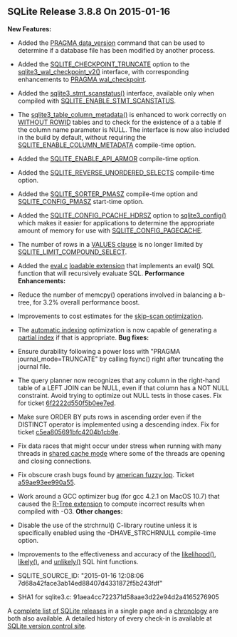 ## SQLite Release 3\.8\.8 On 2015\-01\-16

**New Features:**
- Added the [PRAGMA data\_version](../pragma.html#pragma_data_version) command that can be used to determine if
 a database file has been modified by another process.
- Added the [SQLITE\_CHECKPOINT\_TRUNCATE](../c3ref/c_checkpoint_full.html) option to the
 [sqlite3\_wal\_checkpoint\_v2()](../c3ref/wal_checkpoint_v2.html) interface, with corresponding enhancements
 to [PRAGMA wal\_checkpoint](../pragma.html#pragma_wal_checkpoint).
- Added the [sqlite3\_stmt\_scanstatus()](../c3ref/stmt_scanstatus.html) interface, available only when
 compiled with [SQLITE\_ENABLE\_STMT\_SCANSTATUS](../compile.html#enable_stmt_scanstatus).
- The [sqlite3\_table\_column\_metadata()](../c3ref/table_column_metadata.html) is enhanced to work correctly on
 [WITHOUT ROWID](../withoutrowid.html) tables and to check for the existence of a
 a table if the column name parameter is NULL. The interface is now
 also included in the build by default, without requiring
 the [SQLITE\_ENABLE\_COLUMN\_METADATA](../compile.html#enable_column_metadata) compile\-time option.
- Added the [SQLITE\_ENABLE\_API\_ARMOR](../compile.html#enable_api_armor) compile\-time option.
- Added the [SQLITE\_REVERSE\_UNORDERED\_SELECTS](../compile.html#reverse_unordered_selects) compile\-time option.
- Added the [SQLITE\_SORTER\_PMASZ](../compile.html#sorter_pmasz) compile\-time option and [SQLITE\_CONFIG\_PMASZ](../c3ref/c_config_covering_index_scan.html#sqliteconfigpmasz)
 start\-time option.
- Added the [SQLITE\_CONFIG\_PCACHE\_HDRSZ](../c3ref/c_config_covering_index_scan.html#sqliteconfigpcachehdrsz) option to [sqlite3\_config()](../c3ref/config.html)
 which makes it easier for applications to determine the appropriate
 amount of memory for use with [SQLITE\_CONFIG\_PAGECACHE](../c3ref/c_config_covering_index_scan.html#sqliteconfigpagecache).
- The number of rows in a [VALUES clause](../lang_select.html#values) is no longer limited by
 [SQLITE\_LIMIT\_COMPOUND\_SELECT](../c3ref/c_limit_attached.html#sqlitelimitcompoundselect).
- Added the [eval.c](https://www.sqlite.org/src/artifact/f971962e92ebb8b0)
[loadable extension](../loadext.html) that implements an eval() SQL function that will recursively
 evaluate SQL.
**Performance Enhancements:**
- Reduce the number of memcpy() operations involved in balancing a b\-tree,
 for 3\.2% overall performance boost.
- Improvements to cost estimates for the [skip\-scan optimization](../optoverview.html#skipscan).
- The [automatic indexing](../optoverview.html#autoindex) optimization is now capable of generating
 a [partial index](../partialindex.html) if that is appropriate.
**Bug fixes:**
- Ensure durability following a power loss with
 "PRAGMA journal\_mode\=TRUNCATE" by calling fsync() right after truncating
 the journal file.
- The query planner now recognizes that any column in the right\-hand
 table of a LEFT JOIN can be NULL, even if that column has a NOT NULL
 constraint. Avoid trying to optimize out NULL tests in those cases.
 Fix for ticket
 [6f2222d550f5b0ee7ed](https://www.sqlite.org/src/info/6f2222d550f5b0ee7ed).
- Make sure ORDER BY puts rows in ascending order even if the DISTINCT
 operator is implemented using a descending index. Fix for ticket
 [c5ea805691bfc4204b1cb9e](https://www.sqlite.org/src/info/c5ea805691bfc4204b1cb9e).
- Fix data races that might occur under stress when running with many threads
 in [shared cache mode](../sharedcache.html) where some of the threads are opening and
 closing connections.
- Fix obscure crash bugs found by
 [american fuzzy lop](http://lcamtuf.coredump.cx/afl/). Ticket
 [a59ae93ee990a55](https://www.sqlite.org/src/info/a59ae93ee990a55).
- Work around a GCC optimizer bug (for gcc 4\.2\.1 on MacOS 10\.7\) that caused the
 [R\-Tree extension](../rtree.html) to compute incorrect results when compiled with \-O3\.
**Other changes:**
- Disable the use of the strchrnul() C\-library routine unless it is
 specifically enabled using the \-DHAVE\_STRCHRNULL compile\-time option.
- Improvements to the effectiveness and accuracy of the
 [likelihood()](../lang_corefunc.html#likelihood), [likely()](../lang_corefunc.html#likely), and [unlikely()](../lang_corefunc.html#unlikely) SQL hint functions.

- SQLITE\_SOURCE\_ID: "2015\-01\-16 12:08:06 7d68a42face3ab14ed88407d4331872f5b243fdf"
- SHA1 for sqlite3\.c: 91aea4cc722371d58aae3d22e94d2a4165276905





A [complete list of SQLite releases](../changes.html)
 in a single page and a [chronology](../chronology.html) are both also available.
 A detailed history of every
 check\-in is available at
 [SQLite version control site](https://www.sqlite.org/src/timeline).


